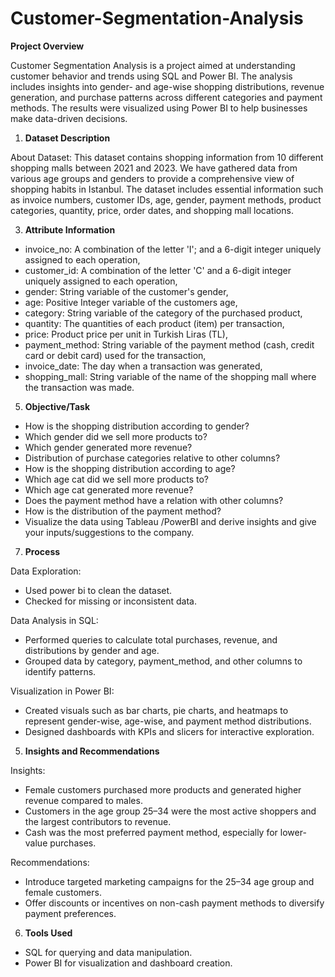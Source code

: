 # Customer-Segmentation-Analysis
**Project Overview**

Customer Segmentation Analysis is a project aimed at understanding customer behavior and trends using SQL and Power BI. The analysis includes insights into gender- and age-wise shopping distributions, revenue generation, and purchase patterns across different categories and payment methods. The results were visualized using Power BI to help businesses make data-driven decisions.

1. **Dataset Description**

About Dataset:
This dataset contains shopping information from 10 different shopping malls between 2021 and 2023. We have gathered data from various age groups and genders to provide a comprehensive view of shopping habits in Istanbul. The dataset includes essential information such as invoice numbers, customer IDs, age, gender, payment methods, product categories, quantity, price, order dates, and shopping mall locations.

3. **Attribute Information**
   
- invoice_no: A combination of the letter 'I'; and a 6-digit integer uniquely assigned to each operation,
- customer_id: A combination of the letter 'C' and a 6-digit integer uniquely assigned to each operation,
- gender: String variable of the customer's gender,
- age: Positive Integer variable of the customers age,
- category: String variable of the category of the purchased product,
- quantity: The quantities of each product (item) per transaction,
- price: Product price per unit in Turkish Liras (TL),
- payment_method: String variable of the payment method (cash, credit card or debit card) used for the transaction,
- invoice_date: The day when a transaction was generated,
- shopping_mall: String variable of the name of the shopping mall where the transaction was made.

5. **Objective/Task**

- How is the shopping distribution according to gender?
- Which gender did we sell more products to?
- Which gender generated more revenue?
- Distribution of purchase categories relative to other columns?
- How is the shopping distribution according to age?
- Which age cat did we sell more products to?
- Which age cat generated more revenue?
- Does the payment method have a relation with other columns?
- How is the distribution of the payment method?
- Visualize the data using Tableau /PowerBI and derive insights and give your inputs/suggestions to the company.

7. **Process**

 Data Exploration:
 - Used power bi to clean the dataset.
 - Checked for missing or inconsistent data.

 Data Analysis in SQL:
 - Performed queries to calculate total purchases, revenue, and distributions by gender and age.
 - Grouped data by category, payment_method, and other columns to identify patterns.

 Visualization in Power BI:
 - Created visuals such as bar charts, pie charts, and heatmaps to represent gender-wise, age-wise, and payment method distributions.
 - Designed dashboards with KPIs and slicers for interactive exploration.

5. **Insights and Recommendations**
   
 Insights:
 - Female customers purchased more products and generated higher revenue compared to males.
 - Customers in the age group 25–34 were the most active shoppers and the largest contributors to revenue.
 - Cash was the most preferred payment method, especially for lower-value purchases.

 Recommendations:
 - Introduce targeted marketing campaigns for the 25–34 age group and female customers.
 - Offer discounts or incentives on non-cash payment methods to diversify payment preferences.

6. **Tools Used**

- SQL for querying and data manipulation.
- Power BI for visualization and dashboard creation.
